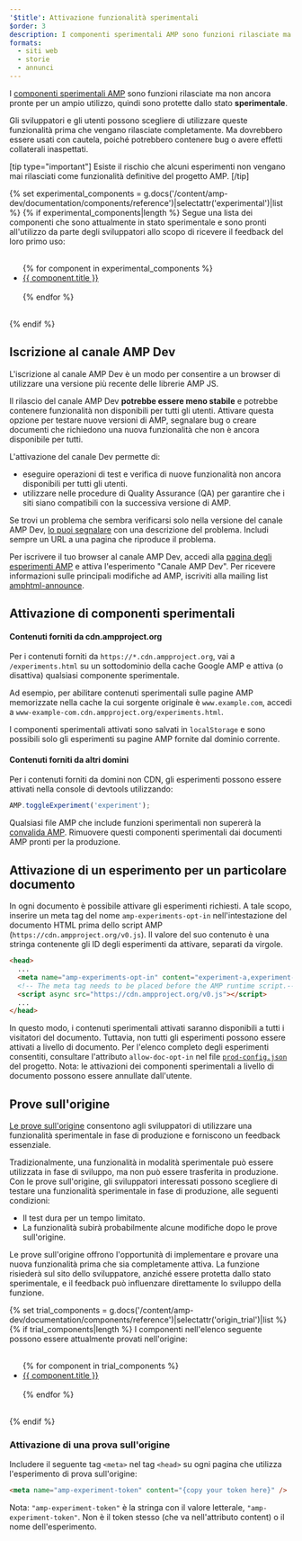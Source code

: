 ```yaml
---
'$title': Attivazione funzionalità sperimentali
$order: 3
description: I componenti sperimentali AMP sono funzioni rilasciate ma non ancora pronte per un ampio utilizzo, quindi sono protette dallo stato sperimentale.
formats:
  - siti web
  - storie
  - annunci
---
```


I [componenti sperimentali AMP](https://github.com/ampproject/amphtml/tree/master/tools/experiments) sono funzioni rilasciate ma non ancora pronte per un ampio utilizzo, quindi sono protette dallo stato **sperimentale**.

Gli sviluppatori e gli utenti possono scegliere di utilizzare queste funzionalità prima che vengano rilasciate completamente. Ma dovrebbero essere usati con cautela, poiché potrebbero contenere bug o avere effetti collaterali inaspettati.

[tip type="important"] Esiste il rischio che alcuni esperimenti non vengano mai rilasciati come funzionalità definitive del progetto AMP. [/tip]

{% set experimental_components = g.docs('/content/amp-dev/documentation/components/reference')|selectattr('experimental')|list %} {% if experimental_components|length %} Segue una lista dei componenti che sono attualmente in stato sperimentale e sono pronti all'utilizzo da parte degli sviluppatori allo scopo di ricevere il feedback del loro primo uso:

<ul><br>{% for component in experimental_components %}<br>  <li><a href="{{ component.url.path }}">{{ component.title }}</a></li><br>{% endfor %}<br></ul><br>{% endif %}

## Iscrizione al canale AMP Dev

L'iscrizione al canale AMP Dev è un modo per consentire a un browser di utilizzare una versione più recente delle librerie AMP JS.

Il rilascio del canale AMP Dev **potrebbe essere meno stabile** e potrebbe contenere funzionalità non disponibili per tutti gli utenti. Attivare questa opzione per testare nuove versioni di AMP, segnalare bug o creare documenti che richiedono una nuova funzionalità che non è ancora disponibile per tutti.

L'attivazione del canale Dev permette di:

- eseguire operazioni di test e verifica di nuove funzionalità non ancora disponibili per tutti gli utenti.
- utilizzare nelle procedure di Quality Assurance (QA) per garantire che i siti siano compatibili con la successiva versione di AMP.

Se trovi un problema che sembra verificarsi solo nella versione del canale AMP Dev, [lo puoi segnalare](https://github.com/ampproject/amphtml/issues/new) con una descrizione del problema. Includi sempre un URL a una pagina che riproduce il problema.

Per iscrivere il tuo browser al canale AMP Dev, accedi alla [pagina degli esperimenti AMP](https://cdn.ampproject.org/experiments.html) e attiva l'esperimento "Canale AMP Dev". Per ricevere informazioni sulle principali modifiche ad AMP, iscriviti alla mailing list [amphtml-announce](https://groups.google.com/forum/#!forum/amphtml-announce).

## Attivazione di componenti sperimentali

#### Contenuti forniti da cdn.ampproject.org

Per i contenuti forniti da `https://*.cdn.ampproject.org`, vai a `/experiments.html` su un sottodominio della cache Google AMP e attiva (o disattiva) qualsiasi componente sperimentale.

Ad esempio, per abilitare contenuti sperimentali sulle pagine AMP memorizzate nella cache la cui sorgente originale è `www.example.com`, accedi a `www-example-com.cdn.ampproject.org/experiments.html`.

I componenti sperimentali attivati sono salvati in `localStorage` e sono possibili solo gli esperimenti su pagine AMP fornite dal dominio corrente.

#### Contenuti forniti da altri domini

Per i contenuti forniti da domini non CDN, gli esperimenti possono essere attivati nella console di devtools utilizzando:

```js
AMP.toggleExperiment('experiment');
```

Qualsiasi file AMP che include funzioni sperimentali non supererà la [convalida AMP](validation-workflow/validate_amp.md). Rimuovere questi componenti sperimentali dai documenti AMP pronti per la produzione.

## Attivazione di un esperimento per un particolare documento

In ogni documento è possibile attivare gli esperimenti richiesti. A tale scopo, inserire un meta tag del nome `amp-experiments-opt-in` nell'intestazione del documento HTML prima dello script AMP (`https://cdn.ampproject.org/v0.js`). Il valore del suo contenuto è una stringa contenente gli ID degli esperimenti da attivare, separati da virgole.

```html
<head>
  ...
  <meta name="amp-experiments-opt-in" content="experiment-a,experiment-b" />
  <!-- The meta tag needs to be placed before the AMP runtime script.-->
  <script async src="https://cdn.ampproject.org/v0.js"></script>
  ...
</head>
```

In questo modo, i contenuti sperimentali attivati saranno disponibili a tutti i visitatori del documento. Tuttavia, non tutti gli esperimenti possono essere attivati a livello di documento. Per l'elenco completo degli esperimenti consentiti, consultare l'attributo `allow-doc-opt-in` nel file [`prod-config.json`](https://github.com/ampproject/amphtml/blob/main/build-system/global-configs/prod-config.json) del progetto. Nota: le attivazioni dei componenti sperimentali a livello di documento possono essere annullate dall'utente.

## Prove sull'origine

[Le prove sull'origine](https://github.com/GoogleChrome/OriginTrials/blob/gh-pages/explainer.md) consentono agli sviluppatori di utilizzare una funzionalità sperimentale in fase di produzione e forniscono un feedback essenziale.

Tradizionalmente, una funzionalità in modalità sperimentale può essere utilizzata in fase di sviluppo, ma non può essere trasferita in produzione. Con le prove sull'origine, gli sviluppatori interessati possono scegliere di testare una funzionalità sperimentale in fase di produzione, alle seguenti condizioni:

- Il test dura per un tempo limitato.
- La funzionalità subirà probabilmente alcune modifiche dopo le prove sull'origine.

Le prove sull'origine offrono l'opportunità di implementare e provare una nuova funzionalità prima che sia completamente attiva. La funzione risiederà sul sito dello sviluppatore, anziché essere protetta dallo stato sperimentale, e il feedback può influenzare direttamente lo sviluppo della funzione.

{% set trial_components = g.docs('/content/amp-dev/documentation/components/reference')|selectattr('origin_trial')|list %} {% if trial_components|length %} I componenti nell'elenco seguente possono essere attualmente provati nell'origine:

<ul><br>{% for component in trial_components %}<br>  <li><a href="{{ component.url.path }}">{{ component.title }}</a></li><br>{% endfor %}<br></ul><br>{% endif %}

### Attivazione di una prova sull'origine

Includere il seguente tag `<meta>` nel tag `<head>` su ogni pagina che utilizza l'esperimento di prova sull'origine:

```html
<meta name="amp-experiment-token" content="{copy your token here}" />
```

Nota: `"amp-experiment-token"` è la stringa con il valore letterale, `"amp-experiment-token"`. Non è il token stesso (che va nell'attributo content) o il nome dell'esperimento.

